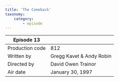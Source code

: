 ```yaml
---
title: 'The Comeback'
taxonomy:
    category:
        - episode
---
```


| Episode 13 | |
|-----------------|--------------------------------|
| Production code | 812                            |
| Written by      | Gregg Kavet & Andy Robin |
| Directed by     | David Owen Trainor                   |
| Air date        | January 30, 1997                   |
